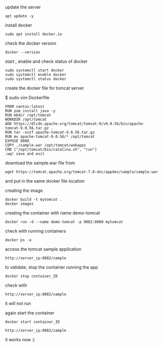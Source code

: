 update the server
```
apt update -y
```
install docker
```
sudo apt install docker.io
```
check the docker version
```
docker --version
```
start , enable and check status of docker
```
sudo systemctl start docker
sudo systemctl enable docker
sudo systemctl status docker
```

create the docker file for tomcat server

$ sudo vim Dockerfile
```
FROM centos:latest
RUN yum install java -y
RUN mkdir /opt/tomcat
WORKDIR /opt/tomcat
ADD https://dlcdn.apache.org/tomcat/tomcat-9/v9.0.56/bin/apache-tomcat-9.0.56.tar.gz .
RUN tar -xvzf apache-tomcat-9.0.56.tar.gz
RUN mv apache-tomcat-9.0.56/* /opt/tomcat
EXPOSE 8080
COPY ./sample.war /opt/tomcat/webapps
CMD ["/opt/tomcat/bin/catalina.sh", "run"]
:wq! save and exit
```

download the sample.war file from 
```
wget https://tomcat.apache.org/tomcat-7.0-doc/appdev/sample/sample.war
```
and put in the same docker file location

creating the image
```
docker build -t mytomcat .
docker images
```

creating the container with name demo-tomcat
```
docker run -d --name demo-tomcat -p 8082:8080 mytomcat
```
check with running containers
```
docker ps -a
```
access the tomcat sample application
```
http://server_ip:8082/sample
```
to validate, stop the container running the app
```
docker stop container_ID
```
check with  
```
http://server_ip:8082/sample
```
it will not run

again start the container
```
docker start container_ID
```
```
http://server_ip:8082/sample
```
it works now
:)




